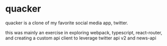 # quacker

quacker is a clone of my favorite social media app, twitter.

this was mainly an exercise in exploring webpack, typescript, react-router, and creating a custom api client to leverage twitter api v2 and news-api
